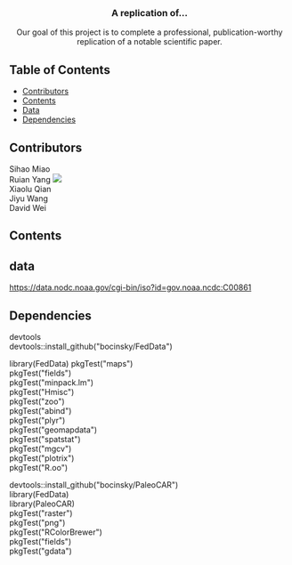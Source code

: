 <br />
<p align="center">
  <a href="https://github.com/github_username/repo">
  </a>

  <h3 align="center">A replication of...</h3>

  <p align="center">
    Our goal of this project is to complete a professional, publication-worthy replication of a notable scientific paper.
    <br />
</p>



<!-- TABLE OF CONTENTS -->
## Table of Contents

* [Contributors](#contributors)
* [Contents](#contents)
* [Data](#data)
* [Dependencies](#dependencies)

<!-- ABOUT THE PROJECT -->
## Contributors
Sihao Miao <br />
Ruian Yang [![](https://orcid.org/sites/default/files/images/orcid_16x16.png)](https://orcid.org/0000-0002-0789-2465) <br />
Xiaolu Qian <br />
Jiyu Wang <br />
David Wei

<!-- Contents -->
## Contents

<!-- Data -->
## data
https://data.nodc.noaa.gov/cgi-bin/iso?id=gov.noaa.ncdc:C00861

<!-- Dependencies -->
## Dependencies
devtools <br />
devtools::install_github("bocinsky/FedData")

library(FedData)
pkgTest("maps") <br />
pkgTest("fields") <br />
pkgTest("minpack.lm") <br />
pkgTest("Hmisc") <br />
pkgTest("zoo") <br />
pkgTest("abind") <br />
pkgTest("plyr") <br />
pkgTest("geomapdata") <br />
pkgTest("spatstat") <br />
pkgTest("mgcv") <br />
pkgTest("plotrix") <br />
pkgTest("R.oo") <br />

devtools::install_github("bocinsky/PaleoCAR") <br />
library(FedData) <br />
library(PaleoCAR) <br />
pkgTest("raster") <br />
pkgTest("png") <br />
pkgTest("RColorBrewer") <br />
pkgTest("fields") <br />
pkgTest("gdata") <br />



